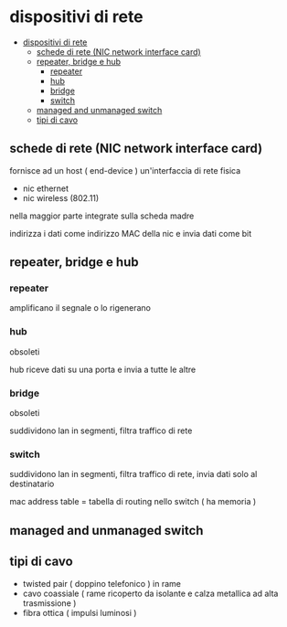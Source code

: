 # dispositivi di rete

<!--toc:start-->

- [dispositivi di rete](#dispositivi-di-rete)
  - [schede di rete (NIC network interface card)](#schede-di-rete-nic-network-interface-card)
  - [repeater, bridge e hub](#repeater-bridge-e-hub)
    - [repeater](#repeater)
    - [hub](#hub)
    - [bridge](#bridge)
    - [switch](#switch)
  - [managed and unmanaged switch](#managed-and-unmanaged-switch)
  - [tipi di cavo](#tipi-di-cavo)
  <!--toc:end-->

## schede di rete (NIC network interface card)

fornisce ad un host ( end-device ) un'interfaccia di rete fisica

- nic ethernet
- nic wireless (802.11)

nella maggior parte integrate sulla scheda madre

indirizza i dati come indirizzo MAC della nic e invia dati come bit

## repeater, bridge e hub

### repeater

amplificano il segnale o lo rigenerano

### hub

obsoleti

hub riceve dati su una porta e invia a tutte le altre

### bridge

obsoleti

suddividono lan in segmenti, filtra traffico di rete

### switch

suddividono lan in segmenti, filtra traffico di rete, invia dati solo al
destinatario

mac address table = tabella di routing nello switch ( ha memoria )

## managed and unmanaged switch

## tipi di cavo

- twisted pair ( doppino telefonico ) in rame
- cavo coassiale ( rame ricoperto da isolante e calza metallica ad alta
  trasmissione )
- fibra ottica ( impulsi luminosi )
